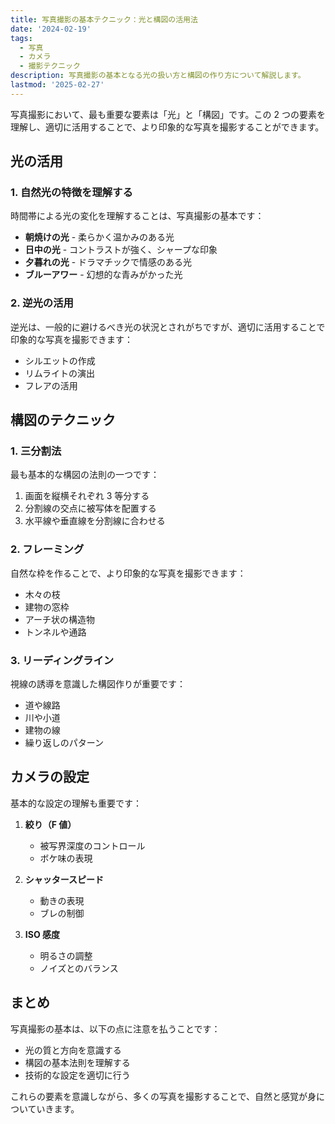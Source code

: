 ```yaml
---
title: 写真撮影の基本テクニック：光と構図の活用法
date: '2024-02-19'
tags:
  - 写真
  - カメラ
  - 撮影テクニック
description: 写真撮影の基本となる光の扱い方と構図の作り方について解説します。
lastmod: '2025-02-27'
---
```


写真撮影において、最も重要な要素は「光」と「構図」です。この 2 つの要素を理解し、適切に活用することで、より印象的な写真を撮影することができます。

## 光の活用

### 1. 自然光の特徴を理解する

時間帯による光の変化を理解することは、写真撮影の基本です：

- **朝焼けの光** - 柔らかく温かみのある光
- **日中の光** - コントラストが強く、シャープな印象
- **夕暮れの光** - ドラマチックで情感のある光
- **ブルーアワー** - 幻想的な青みがかった光

### 2. 逆光の活用

逆光は、一般的に避けるべき光の状況とされがちですが、適切に活用することで印象的な写真を撮影できます：

- シルエットの作成
- リムライトの演出
- フレアの活用

## 構図のテクニック

### 1. 三分割法

最も基本的な構図の法則の一つです：

1. 画面を縦横それぞれ 3 等分する
2. 分割線の交点に被写体を配置する
3. 水平線や垂直線を分割線に合わせる

### 2. フレーミング

自然な枠を作ることで、より印象的な写真を撮影できます：

- 木々の枝
- 建物の窓枠
- アーチ状の構造物
- トンネルや通路

### 3. リーディングライン

視線の誘導を意識した構図作りが重要です：

- 道や線路
- 川や小道
- 建物の線
- 繰り返しのパターン

## カメラの設定

基本的な設定の理解も重要です：

1. **絞り（F 値）**

   - 被写界深度のコントロール
   - ボケ味の表現

2. **シャッタースピード**

   - 動きの表現
   - ブレの制御

3. **ISO 感度**
   - 明るさの調整
   - ノイズとのバランス

## まとめ

写真撮影の基本は、以下の点に注意を払うことです：

- 光の質と方向を意識する
- 構図の基本法則を理解する
- 技術的な設定を適切に行う

これらの要素を意識しながら、多くの写真を撮影することで、自然と感覚が身についていきます。
